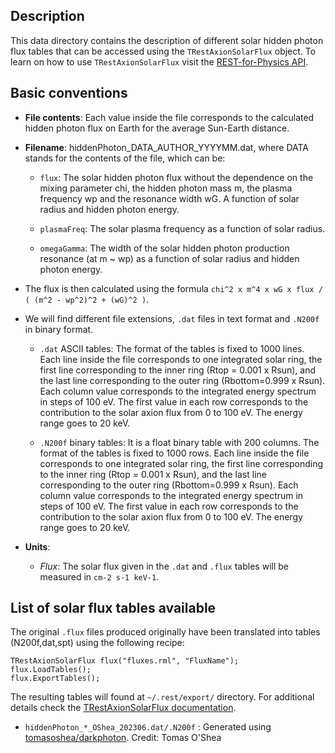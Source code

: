 
## Description

This data directory contains the description of different solar hidden photon flux tables that can be accessed using the `TRestAxionSolarFlux` object. To learn on how to use `TRestAxionSolarFlux` visit the [REST-for-Physics API](https://sultan.unizar.es/rest/).

## Basic conventions

- **File contents**: Each value inside the file corresponds to the calculated hidden photon flux on Earth for the average Sun-Earth distance.

- **Filename**: hiddenPhoton_DATA_AUTHOR_YYYYMM.dat, where DATA stands for the contents of the file, which can be:

	+ `flux`: The solar hidden photon flux without the dependence on the mixing parameter chi, the hidden photon mass m, the plasma frequency wp and the resonance width wG. A function of solar radius and hidden photon energy.

	+ `plasmaFreq`: The solar plasma frequency as a function of solar radius.

	+ `omegaGamma`: The width of the solar hidden photon production resonance (at m ~ wp) as a function of solar radius and hidden photon energy.

- The flux is then calculated using the formula `chi^2 x m^4 x wG x flux / ( (m^2 - wp^2)^2 + (wG)^2 )`.

- We will find different file extensions, `.dat` files in text format and `.N200f` in binary format.

	+ `.dat` ASCII tables: The format of the tables is fixed to 1000 lines. Each line inside the file corresponds to one integrated solar ring, the first line corresponding to the inner ring (Rtop = 0.001 x Rsun), and the last line corresponding to the outer ring (Rbottom=0.999 x Rsun). Each column value corresponds to the integrated energy spectrum in steps of 100 eV. The first value in each row corresponds to the contribution to the solar axion flux from 0 to 100 eV. The energy range goes to 20 keV.

	+ `.N200f` binary tables: It is a float binary table with 200 columns. The format of the tables is fixed to 1000 rows. Each line inside the file corresponds to one integrated solar ring, the first line corresponding to the inner ring (Rtop = 0.001 x Rsun), and the last line corresponding to the outer ring (Rbottom=0.999 x Rsun). Each column value corresponds to the integrated energy spectrum in steps of 100 eV. The first value in each row corresponds to the contribution to the solar axion flux from 0 to 100 eV. The energy range goes to 20 keV.

- **Units**:
	+ *Flux*: The solar flux given in the `.dat` and `.flux` tables will be measured in `cm-2 s-1 keV-1`.

## List of solar flux tables available

The original `.flux` files produced originally have been translated into tables (N200f,dat,spt) using the following recipe:

```
TRestAxionSolarFlux flux("fluxes.rml", "FluxName");
flux.LoadTables();
flux.ExportTables();
```

The resulting tables will found at `~/.rest/export/` directory. For additional details check the [TRestAxionSolarFlux documentation](https://sultan.unizar.es/rest/classTRestAxionSolarFlux.html).

- `hiddenPhoton_*_OShea_202306.dat/.N200f` : Generated using [tomasoshea/darkphoton](https://github.com/tomasoshea/darkphoton). Credit: Tomas O'Shea

